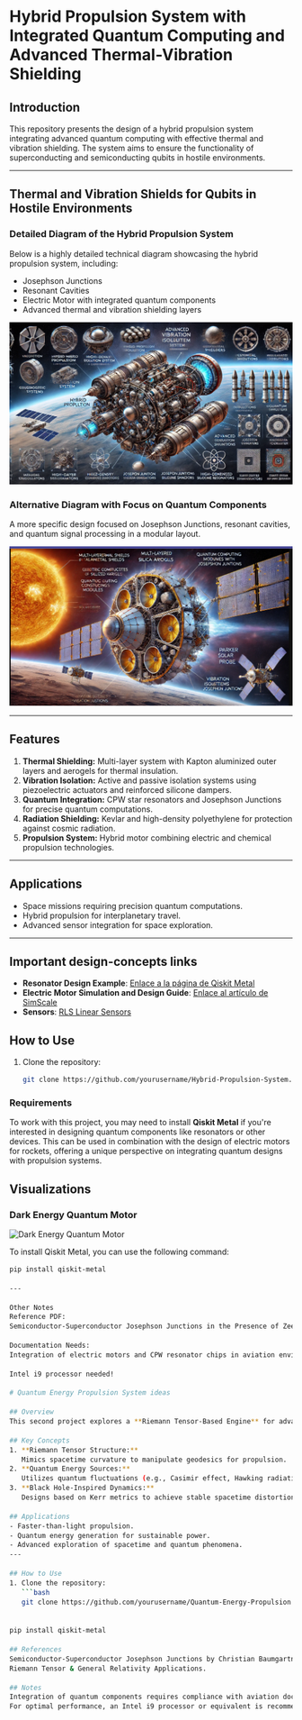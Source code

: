 # Hybrid Propulsion System with Integrated Quantum Computing and Advanced Thermal-Vibration Shielding

## Introduction
This repository presents the design of a hybrid propulsion system integrating advanced quantum computing with effective thermal and vibration shielding. The system aims to ensure the functionality of superconducting and semiconducting qubits in hostile environments.

---

## Thermal and Vibration Shields for Qubits in Hostile Environments

### Detailed Diagram of the Hybrid Propulsion System
Below is a highly detailed technical diagram showcasing the hybrid propulsion system, including:

- Josephson Junctions
- Resonant Cavities
- Electric Motor with integrated quantum components
- Advanced thermal and vibration shielding layers

![Hybrid Propulsion System](images/technical_ideas/40707c9c-9ea6-4d57-b359-fd2848096b8d.jpeg)

### Alternative Diagram with Focus on Quantum Components
A more specific design focused on Josephson Junctions, resonant cavities, and quantum signal processing in a modular layout.

![SOLAR-PARKER](SOLAR-PARKER/modules/diagrams/motors/Hydrazyne/Chemical_components_images/solarParkerInternalDesignQuantum.png)

---

## Features
1. **Thermal Shielding:** Multi-layer system with Kapton aluminized outer layers and aerogels for thermal insulation.
2. **Vibration Isolation:** Active and passive isolation systems using piezoelectric actuators and reinforced silicone dampers.
3. **Quantum Integration:** CPW star resonators and Josephson Junctions for precise quantum computations.
4. **Radiation Shielding:** Kevlar and high-density polyethylene for protection against cosmic radiation.
5. **Propulsion System:** Hybrid motor combining electric and chemical propulsion technologies.

---

## Applications
- Space missions requiring precision quantum computations.
- Hybrid propulsion for interplanetary travel.
- Advanced sensor integration for space exploration.

---
## Important design-concepts links

- **Resonator Design Example**: [Enlace a la página de Qiskit Metal](https://qiskit-community.github.io/qiskit-metal/circuit-examples/B.Resonators/11-Resonator_Meander.html)
- **Electric Motor Simulation and Design Guide**: [Enlace al artículo de SimScale](https://www.simscale.com/blog/electric-motor-simulation-and-design/)
- **Sensors**: [RLS Linear Sensors](https://www.rls.si/eng/linear?msclkid=9ba32184f91f1cd90b5946164d378733&utm_source=bing&utm_medium=cpc&utm_campaign=Europe%20%20-%20Linear%20encoders&utm_term=linear%20sensors&utm_content=Linear%20sensors)



## How to Use
1. Clone the repository:  
   ```bash
   git clone https://github.com/yourusername/Hybrid-Propulsion-System.git

### Requirements
To work with this project, you may need to install **Qiskit Metal** if you're interested in designing quantum components like resonators or other devices. This can be used in combination with the design of electric motors for rockets, offering a unique perspective on integrating quantum designs with propulsion systems.

## Visualizations  
### Dark Energy Quantum Motor  
![Dark Energy Quantum Motor](images/Captura%20de%20pantalla%202025-01-27%20215546.png)

To install Qiskit Metal, you can use the following command:

```bash
pip install qiskit-metal

---

Other Notes
Reference PDF:
Semiconductor-Superconductor Josephson Junctions in the Presence of Zeeman and Spin-Orbit Fields by Christian Baumgartner.

Documentation Needs:
Integration of electric motors and CPW resonator chips in aviation environments requires compliance and aviation documentation support. Ensure you collect and reference the necessary standards and certifications when working with these systems.

Intel i9 processor needed!

# Quantum Energy Propulsion System ideas

## Overview  
This second project explores a **Riemann Tensor-Based Engine** for advanced quantum energy propulsion, leveraging spacetime curvature and quantum mechanics. Inspired by black hole dynamics, the system integrates higher-dimensional interactions to generate energy for propulsion.

## Key Concepts  
1. **Riemann Tensor Structure:**  
   Mimics spacetime curvature to manipulate geodesics for propulsion.  
2. **Quantum Energy Sources:**  
   Utilizes quantum fluctuations (e.g., Casimir effect, Hawking radiation) to extract energy.  
3. **Black Hole-Inspired Dynamics:**  
   Designs based on Kerr metrics to achieve stable spacetime distortions.  

## Applications  
- Faster-than-light propulsion.  
- Quantum energy generation for sustainable power.  
- Advanced exploration of spacetime and quantum phenomena.  
---

## How to Use  
1. Clone the repository:  
   ```bash
   git clone https://github.com/yourusername/Quantum-Energy-Propulsion.git


pip install qiskit-metal

## References
Semiconductor-Superconductor Josephson Junctions by Christian Baumgartner.
Riemann Tensor & General Relativity Applications.

## Notes
Integration of quantum components requires compliance with aviation documentation standards.
For optimal performance, an Intel i9 processor or equivalent is recommended.
